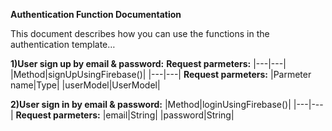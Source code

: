 **Authentication Function Documentation**  
 

This document describes how you can use the functions in the authentication template…  


**1)User sign up by email & password:**
**Request parmeters:**
|---|---|
|Method|signUpUsingFirebase()|
|---|---|
**Request parmeters:**
|Parmeter name|Type|
|userModel|UserModel|

**2)User sign in by email & password:**
|Method|loginUsingFirebase()|
|---|---|
**Request parmeters:**
|email|String|
|password|String|
